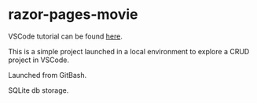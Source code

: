 # razor-pages-movie
VSCode tutorial can be found [here](https://docs.microsoft.com/en-us/aspnet/core/tutorials/razor-pages/razor-pages-start?view=aspnetcore-2.2&tabs=visual-studio).


This is a simple project launched in a local environment to explore a CRUD project in VSCode. 

Launched from GitBash. 

SQLite db storage.
